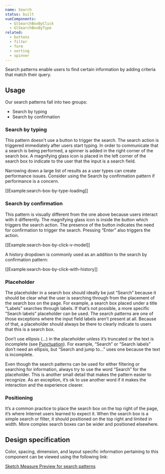 ```yaml
---
name: Search
status: built
vueComponents:
  - GlSearchBoxByClick
  - GlSearchBoxByType
related:
  - buttons
  - filter
  - form
  - sorting
  - spinner
---
```


Search patterns enable users to find certain information by adding criteria that match their query.

## Usage

Our search patterns fall into two groups:

- Search by typing
- Search by confirmation

### Search by typing

This pattern doesn't use a button to trigger the search. The search action is triggered immediately after users start typing. In order to communicate that a search is being performed, a spinner is added in the right corner of the search box. A magnifying glass icon is placed in the left corner of the search box to indicate to the user that the input is a search field.

Narrowing down a large list of results as a user types can create performance issues. Consider using the Search by confirmation pattern if performance is a concern.

[[Example:search-box-by-type-loading]]

### Search by confirmation

This pattern is visually different from the one above because users interact with it differently. The magnifying glass icon is inside the button which triggers the search action. The presence of the button indicates the need for confirmation to trigger the search. Pressing “Enter” also triggers the action.

[[Example:search-box-by-click-v-model]]

A history dropdown is commonly used as an addition to the search by confirmation pattern:

[[Example:search-box-by-click-with-history]]

### Placeholder

The placeholder in a search box should ideally be just “Search” because it should be clear what the user is searching through from the placement of the search box on the page. For example, a search box placed under a title “Labels” searches through labels. If that’s not possible, a more specific ”Search labels” placeholder can be used. The search patterns are one of those exceptions where the input field labels aren’t present at all. Because of that, a placeholder should always be there to clearly indicate to users that this is a search box.

Don’t use ellipsis (…) in the placeholder unless it’s truncated or the text is incomplete (see [Punctuation](/content/punctuation)). For example, “Search” or “Search labels” don’t need an ellipsis, but “Search and jump to…” uses one because the text is incomplete.

Even though the search patterns can be used for either filtering or searching for information, always try to use the word “Search” for the placeholder. This is another small detail that makes the pattern easier to recognize. As an exception, it’s ok to use another word if it makes the interaction and the experience clearer.

### Positioning

It’s a common practice to place the search box on the top right of the page, it’s where Internet users learned to expect it. When the search box is a simple search or filter, it should positioned on the top right and limited in width. More complex search boxes can be wider and positioned elsewhere.

## Design specification

Color, spacing, dimension, and layout specific information pertaining to this component can be viewed using the following link:

[Sketch Measure Preview for search patterns](https://gitlab-org.gitlab.io/gitlab-design/hosted/design-gitlab-specs/search-spec-previews/)
